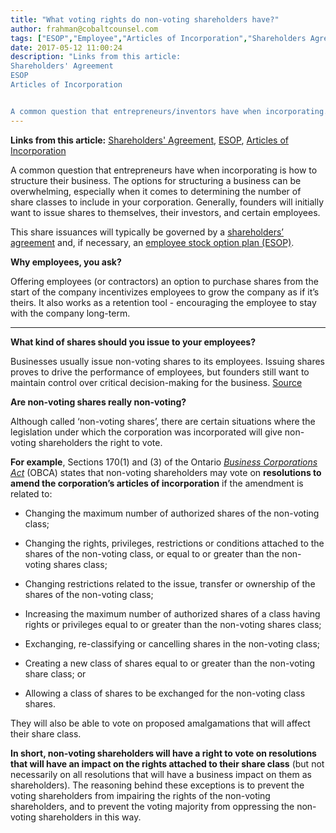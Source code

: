 ```yaml
---
title: "What voting rights do non-voting shareholders have?"
author: frahman@cobaltcounsel.com
tags: ["ESOP","Employee","Articles of Incorporation","Shareholders Agreement"]
date: 2017-05-12 11:00:24
description: "Links from this article:
Shareholders' Agreement
ESOP
Articles of Incorporation


A common question that entrepreneurs/inventors have when incorporating..."
---
```


**Links from this article:** [Shareholders' Agreement](https://clausehound.com/legal-contract/15823#!/document=), [ESOP](https://clausehound.com/legal-contract/15816), [Articles of Incorporation](https://clausehound.com/legal-contract/16180#!/document=)

A common question that entrepreneurs have when incorporating is how to structure their business. The options for structuring a business can be overwhelming, especially when it comes to determining the number of share classes to include in your corporation. Generally, founders will initially want to issue shares to themselves, their investors, and certain employees.

This share issuances will typically be governed by a [shareholders’ agreement](https://clausehound.com/legal-contract/15823#!/document=) and, if necessary, an [employee stock option plan (ESOP)](https://clausehound.com/legal-contract/15816).

**Why employees, you ask?**

Offering employees (or contractors) an option to purchase shares from the start of the company incentivizes employees to grow the company as if it’s theirs. It also works as a retention tool - encouraging the employee to stay with the company long-term.

** **

**What kind of shares should you issue to your employees?**

Businesses usually issue non-voting shares to its employees. Issuing shares proves to drive the performance of employees, but founders still want to maintain control over critical decision-making for the business.
[Source](https://pixabay.com/en/hands-hand-raised-hands-raised-220163/)

**Are non-voting shares really non-voting?**

Although called ‘non-voting shares’, there are certain situations where the legislation under which the corporation was incorporated will give non-voting shareholders the right to vote.

**For example**, Sections 170(1) and (3) of the Ontario [*Business Corporations Act*](https://www.ontario.ca/laws/statute/90b16#BK156) (OBCA) states that non-voting shareholders may vote on **resolutions to amend the corporation’s articles of incorporation** if the amendment is related to:

- Changing the maximum number of authorized shares of the non-voting class;

- Changing the rights, privileges, restrictions or conditions attached to the shares of the non-voting class, or equal to or greater than the non-voting shares class;

- Changing restrictions related to the issue, transfer or ownership of the shares of the non-voting class;

- Increasing the maximum number of authorized shares of a class having rights or privileges equal to or greater than the non-voting shares class;

- Exchanging, re-classifying or cancelling shares in the non-voting class;

- Creating a new class of shares equal to or greater than the non-voting share class; or

- Allowing a class of shares to be exchanged for the non-voting class shares.

They will also be able to vote on proposed amalgamations that will affect their share class. 

**In short, non-voting shareholders will have a right to vote on resolutions that will have an impact on the rights attached to their share class** (but not necessarily on all resolutions that will have a business impact on them as shareholders). The reasoning behind these exceptions is to prevent the voting shareholders from impairing the rights of the non-voting shareholders, and to prevent the voting majority from oppressing the non-voting shareholders in this way.
